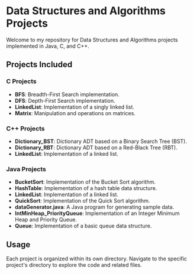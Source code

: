 # Data Structures and Algorithms Projects

Welcome to my repository for Data Structures and Algorithms projects implemented in Java, C, and C++. 

## Projects Included

### C Projects

- **BFS**: Breadth-First Search implementation.
- **DFS**: Depth-First Search implementation.
- **LinkedList**: Implementation of a singly linked list.
- **Matrix**: Manipulation and operations on matrices.

### C++ Projects

- **Dictionary_BST**: Dictionary ADT based on a Binary Search Tree (BST).
- **Dictionary_RBT**: Dictionary ADT based on a Red-Black Tree (RBT).
- **LinkedList**: Implementation of a linked list.

### Java Projects

- **BucketSort**: Implementation of the Bucket Sort algorithm.
- **HashTable**: Implementation of a hash table data structure.
- **LinkedList**: Implementation of a linked list.
- **QuickSort**: Implementation of the Quick Sort algorithm.
- **dataGenerator.java**: A Java program for generating sample data.
- **IntMinHeap_PriorityQueue**: Implementation of an Integer Minimum Heap and Priority Queue.
- **Queue**: Implementation of a basic queue data structure.

## Usage

Each project is organized within its own directory. Navigate to the specific project's directory to explore the code and related files. 
